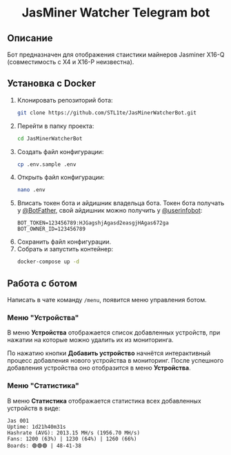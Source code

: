 <h1 align="center">JasMiner Watcher Telegram bot</h1>

## Описание
Бот предназначен для отображения стаистики майнеров Jasminer X16-Q (совместимость с X4 и X16-P неизвестна).

## Установка с Docker
1. Клонировать репозиторий бота:
   ```bash
   git clone https://github.com/STL1te/JasMinerWatcherBot.git
   ```
2. Перейти в папку проекта:
   ```bash
   cd JasMinerWatcherBot
    ```
3. Создать файл конфигурации:
    ```bash
   cp .env.sample .env
    ```
4. Открыть файл конфигурации:
   ```bash
   nano .env
   ```
5. Вписать токен бота и айдишник владельца бота.
Токен бота получать у [@BotFather](https://t.me/BotFather), свой айдишник можно получить у [@userinfobot](https://t.me/userinfobot):
    ```
    BOT_TOKEN=123456789:HJGagshjAgasd2easgjHAgas672ga
    BOT_OWNER_ID=123456789
    ```
6. Сохранить файл конфигурации.
7. Собрать и запустить контейнер:
    ```bash
    docker-compose up -d
    ```
   
## Работа с ботом
Написать в чате команду `/menu`, появится меню управления ботом.

### Меню "Устройства"
В меню **Устройства** отображается список добавленных устройств, при нажатии на которые можно удалить их из мониторинга.

По нажатию кнопки **Добавить устройство** начнётся интерактивный процесс добавления нового устройства в мониторинг. После успешного добавления устройства оно отобразится в меню **Устройства**.

### Меню "Статистика"
В меню **Статистика** отображается статистика всех добавленных устройств в виде:
```
Jas 001
Uptime: 1d21h40m31s
Hashrate (AVG): 2013.15 MH/s (1956.70 MH/s)
Fans: 1200 (63%) | 1230 (64%) | 1260 (66%)
Boards: 🟢🟢🟢 | 48-41-38
```

